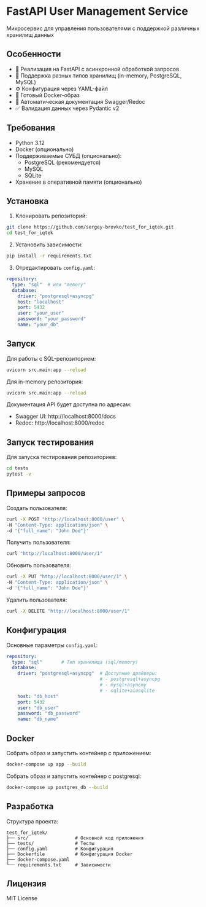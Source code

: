 # FastAPI User Management Service

Микросервис для управления пользователями с поддержкой различных хранилищ данных

## Особенности

- 🚀 Реализация на FastAPI с асинхронной обработкой запросов
- 💾 Поддержка разных типов хранилищ (in-memory, PostgreSQL, MySQL)
- ⚙️ Конфигурация через YAML-файл
- 🐳 Готовый Docker-образ
- 📝 Автоматическая документация Swagger/Redoc
- ✅ Валидация данных через Pydantic v2

## Требования

- Python 3.12
- Docker (опционально)
- Поддерживаемые СУБД (опционально):
  - PostgreSQL (рекомендуется)
  - MySQL
  - SQLite
- Хранение в оперативной памяти (опционально)

## Установка

1. Клонировать репозиторий:
```bash
git clone https://github.com/sergey-brovko/test_for_iqtek.git
cd test_for_iqtek
```

2. Установить зависимости:
```bash
pip install -r requirements.txt
```

3. Отредактировать `config.yaml`:
```yaml
repository:
  type: "sql"  # или "memory"
  database:
    driver: "postgresql+asyncpg"
    host: "localhost"
    port: 5432
    user: "your_user"
    password: "your_password"
    name: "your_db"
```

## Запуск

Для работы с SQL-репозиторием:
```bash
uvicorn src.main:app --reload
```

Для in-memory репозитория:
```bash
uvicorn src.main:app --reload
```

Документация API будет доступна по адресам:
- Swagger UI: http://localhost:8000/docs
- Redoc: http://localhost:8000/redoc

## Запуск тестирования

Для запуска тестирования репозиториев:
```bash
cd tests
pytest -v       
```

## Примеры запросов

Создать пользователя:
```bash
curl -X POST "http://localhost:8000/user" \
-H "Content-Type: application/json" \
-d '{"full_name": "John Doe"}'
```

Получить пользователя:
```bash
curl "http://localhost:8000/user/1"
```

Обновить пользователя:
```bash
curl -X PUT "http://localhost:8000/user/1" \
-H "Content-Type: application/json" \
-d '{"full_name": "John Doe"}'
```

Удалить пользователя:
```bash
curl -X DELETE "http://localhost:8000/user/1"
```

## Конфигурация

Основные параметры `config.yaml`:
```yaml
repository:
  type: "sql"       # Тип хранилища (sql/memory)
  database:
    driver: "postgresql+asyncpg"  # Доступные драйверы:
                                  # - postgresql+asyncpg
                                  # - mysql+asyncmy
                                  # - sqlite+aiosqlite
    host: "db_host"
    port: 5432
    user: "db_user"
    password: "db_password"
    name: "db_name"
```

## Docker

Собрать образ и запустить контейнер с приложением:
```bash
docker-compose up app --build
```

Собрать образ и запустить контейнер с postgresql:
```bash
docker-compose up postgres_db --build
```

## Разработка

Структура проекта:
```
test_for_iqtek/
├── src/                 # Основной код приложения
├── tests/               # Тесты
├── config.yaml          # Конфигурация
├── Dockerfile           # Конфигурация Docker
├── docker-compose.yaml 
└── requirements.txt     # Зависимости
```

## Лицензия

MIT License
